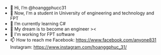 - 👋 Hi, I’m @hoanggphucc31
- 👀 Now, I'm a student in University of engineering and technology and FPT 
- 🌱 I’m currently learning C#
- 💞️ My dream is to become an engineer ><
- 🤞 I'm working for FPT software
- 📫 How to reach me 
Facebook: https://www.facebook.com/anyone831
Instagram: https://www.instagram.com/hoanggphuc_31/


<!---
hoanggphucc31/hoanggphucc31 is a ✨ special ✨ repository because its `README.md` (this file) appears on your GitHub profile.
You can click the Preview link to take a look at your changes.
--->
